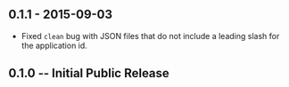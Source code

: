 ## 0.1.1 - 2015-09-03

* Fixed `clean` bug with JSON files that do not include a leading slash for the application id.

## 0.1.0 -- Initial Public Release
